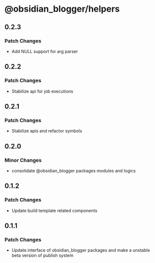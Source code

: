 # @obsidian_blogger/helpers

## 0.2.3

### Patch Changes

-   Add NULL support for arg parser

## 0.2.2

### Patch Changes

-   Stabilize api for job executions

## 0.2.1

### Patch Changes

-   Stabilize apis and refactor symbols

## 0.2.0

### Minor Changes

-   consolidate @obsidian_blogger packages modules and logics

## 0.1.2

### Patch Changes

-   Update build template related components

## 0.1.1

### Patch Changes

-   Update interface of obsidian_blogger packages and make a unstable beta version of publish system
